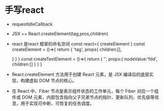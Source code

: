 # 手写react

- requestIdleCallback

- JSX == React.createElement(tag,pros,children)

- react 是react 框架的命名空间
  const react={
    createElement
  }
  const createElement = ()=>{
    return {
    'tag',
    props{
        children:[],
      
    }
    }
  }
  const createTextElement = ()=>{
    return {
    '',
    props:{
        nodeValue:'fdd',
        children:[]
    }
    }
  }

- React.createElement 方法用于创建 React 元素，是 JSX 编译后的底层实现，构建虚拟 DOM 节点的核心。

- 在 React 中，Fiber 节点是表示组件状态的工作单元，每个 Fiber 对应一个组件或 DOM 元素，内部包含指向父子兄弟节点的指针、更新队列、优先级等信息，用于实现可中断、可恢复的任务调度。